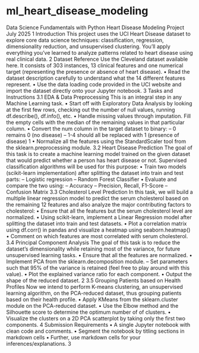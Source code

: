 # ml_heart_disease_modeling
Data Science Fundamentals with Python
Heart Disease Modeling Project
July 2025
1 Introduction
This project uses the UCI Heart Disease dataset to explore core data science techniques: classification, regression, dimensionality reduction, and unsupervised clustering. You’ll apply everything you’ve learned to analyze patterns
related to heart disease using real clinical data.
2 Dataset Reference
Use the Cleveland dataset available here. It consists of 303 instances, 13 clinical
features and one numerical target (representing the presence or absence of heart
disease).
• Read the dataset description carefully to understand what the 14 different
features represent.
• Use the data loading code provided in the UCI website and import the
dataset directly onto your Jupyter notebook.
3 Tasks and Instructions
3.1 EDA & Data Preprocessing
This is an integral step in any Machine Learning task.
• Start off with Exploratory Data Analysis by looking at the first few
rows, checking out the number of null values, running df.describe(), df.info(),
etc.
• Handle missing values through imputation. Fill the empty cells with the
median of the remaining values in that particular column.
• Convert the num column in the target dataset to binary:
– 0 remains 0 (no disease)
– 1-4 should all be replaced with 1 (presence of disease)
1
• Normalize all the features using the StandardScaler tool from the sklearn.preprocessing
module.
3.2 Heart Disease Prediction
The goal of this task is to create a machine learning model trained on the
given dataset that would predict whether a person has heart disease or not.
Supervised classification algorithms will be used for this purpose:
• Train two models (scikit-learn implementation) after splitting the dataset
into train and test parts:
– Logistic regression
– Random Forest Classifier
• Evaluate and compare the two using:
– Accuracy
– Precision, Recall, F1-Score
– Confusion Matrix
3.3 Cholesterol Level Prediction
In this task, we will build a multiple linear regression model to predict the
serum cholesterol based on the remaining 12 features and also analyze the
major contributing factors to cholesterol:
• Ensure that all the features but the serum cholesterol level are normalized.
• Using scikit-learn, implement a Linear Regression model after splitting
the dataset into train and test datasets.
• Plot a correlation matrix using df.corr() in pandas and visualize a
heatmap using seaborn.heatmap()
• Comment on which features are most correlated with serum cholesterol.
3.4 Principal Component Analysis
The goal of this task is to reduce the dataset’s dimensionality while retaining
most of the variance, for future unsupervised learning tasks.
• Ensure that all the features are normalized.
• Implement PCA from the sklearn.decomposition module.
– Set parameters such that 95% of the variance is retained (feel free to
play around with this value).
• Plot the explained variance ratio for each component.
• Output the shape of the reduced dataset.
2
3.5 Grouping Patients based on Health Profiles
Now we intend to perform K-means clustering, an unsupervised learning
algorithm, on the PCA-reduced dataset, thus grouping patients based on their
health profile.
• Apply KMeans from the sklearn.cluster module on the PCA-reduced dataset.
• Use the Elbow method and the Silhouette score to determine the
optimum number of of clusters.
• Visualize the clusters on a 2D PCA scatterplot by taking only the first
two components.
4 Submission Requirements
• A single Jupyter notebook with clean code and comments.
• Segment the notebook by titling sections in markdown cells
• Further, use markdown cells for your inferences/explanations.
3
